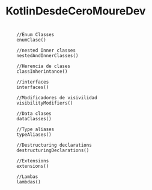 ﻿# KotlinDesdeCeroMoureDev
#
        //Enum Classes
        enumClase()

        //nested Inner classes
        nestedAndInnerClasses()

        //Herencia de clases
        classInherintance()

        //interfaces
        interfaces()

        //Modificadores de visivilidad
        visibilityModifiers()

        //Data clases
        dataClasses()

        //Type aliases
        typeAliases()

        //Destructuring declarations
        destructuringDeclarations()

        //Extensions
        extensions()

        //Lambas
        lambdas()
